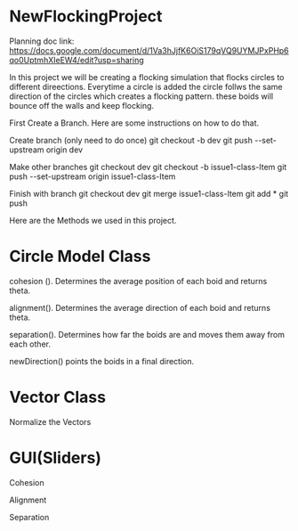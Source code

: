 # NewFlockingProject
Planning doc link: https://docs.google.com/document/d/1Va3hJjfK6OiS179qVQ9UYMJPxPHp6qo0UptmhXIeEW4/edit?usp=sharing

In this project we will be creating a flocking simulation that flocks circles to different direections. Everytime a circle is added the circle follws the same direction of the circles which creates a flocking pattern. these boids will bounce off the walls and keep flocking.

First Create a Branch. Here are some instructions on how to do that.

Create branch (only need to do once) git checkout -b dev git push --set-upstream origin dev

Make other branches git checkout dev git checkout -b issue1-class-Item git push --set-upstream origin issue1-class-Item

Finish with branch git checkout dev git merge issue1-class-Item git add * git push

Here are the Methods we used in this project.

# Circle Model Class

cohesion (). Determines the average position of each boid and returns theta.

alignment(). Determines the average direction of each boid and returns theta.

separation(). Determines how far the boids are and moves them away from each other.

newDirection() points the boids in a final direction.

# Vector Class

Normalize the Vectors 

# GUI(Sliders)

Cohesion

Alignment

Separation


